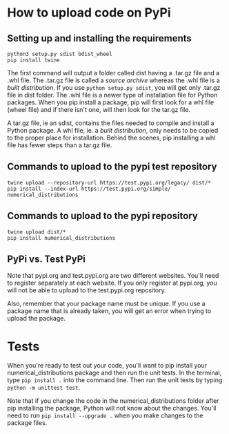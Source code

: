 # How to upload code on PyPi

## Setting up and installing the requirements
```
python3 setup.py sdist bdist_wheel
pip install twine
```
The first command will output a folder called dist having a .tar.gz file and a .whl file. The .tar.gz file is called a *source archive* whereas the .whl file is a *built distribution*.
If you use `python setup.py sdist`, you will get only .tar.gz file in dist folder.
The .whl file is a newer type of installation file for Python packages. When you pip install a package, pip will first look for a whl file (wheel file) and if there isn't one, will then look for the tar.gz file.

A tar.gz file, ie an sdist, contains the files needed to compile and install a Python package. A whl file, ie. a *built distribution*, only needs to be copied to the proper place for installation. Behind the scenes, pip installing a whl file has fewer steps than a tar.gz file.

## Commands to upload to the pypi test repository
```
twine upload --repository-url https://test.pypi.org/legacy/ dist/*
pip install --index-url https://test.pypi.org/simple/ numerical_distributions
```

## Commands to upload to the pypi repository
```
twine upload dist/*
pip install numerical_distributions
```

## PyPi vs. Test PyPi
Note that pypi.org and test.pypi.org are two different websites. You'll need to register separately at each website. If you only register at pypi.org, you will not be able to upload to the test.pypi.org repository.

Also, remember that your package name must be unique. If you use a package name that is already taken, you will get an error when trying to upload the package.

# Tests

When you're ready to test out your code, you'll want to pip install your numerical_distributions package and then run the unit tests. In the terminal, type `pip install .` into the command line. Then run the unit tests by typing `python -m unittest test`. 

Note that if you change the code in the numerical_distributions folder after pip installing the package, Python will not know about the changes. You'll need to run `pip install --upgrade .` when you make changes to the package files.